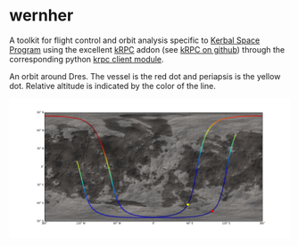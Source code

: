 # wernher
A toolkit for flight control and orbit analysis specific to [Kerbal Space Program](https://kerbalspaceprogram.com) using the excellent [kRPC](http://forum.kerbalspaceprogram.com/threads/69313-WIP-kRPC-A-language-agnostic-Remote-Procedure-Call-server-for-KSP) addon (see [kRPC on github](https://github.com/djungelorm/krpc/releases)) through the corresponding python [krpc client module](https://pypi.python.org/pypi/krpc).

An orbit around Dres. The vessel is the red dot and periapsis is the yellow dot. Relative altitude is indicated by the color of the line.

![Orbit around Dres](doc/images/dres_ground_track.png)

